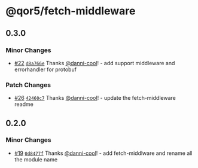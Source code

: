 # @qor5/fetch-middleware

## 0.3.0

### Minor Changes

- [#22](https://github.com/qor5/fe-infra/pull/22) [`d8a766e`](https://github.com/qor5/fe-infra/commit/d8a766eaf6d484e8b3ce9b169f3a129936dc1779) Thanks [@danni-cool](https://github.com/danni-cool)! - add support middleware and errorhandler for protobuf

### Patch Changes

- [#26](https://github.com/qor5/fe-infra/pull/26) [`42460c7`](https://github.com/qor5/fe-infra/commit/42460c773f4622e4fecf9824c8da99f97953828a) Thanks [@danni-cool](https://github.com/danni-cool)! - update the fetch-middleware readme

## 0.2.0

### Minor Changes

- [#19](https://github.com/qor5/fe-infra/pull/19) [`0d8477f`](https://github.com/qor5/fe-infra/commit/0d8477f7361dbd845d8b21ea12bc76454ace205d) Thanks [@danni-cool](https://github.com/danni-cool)! - add fetch-middlware and rename all the module name
